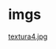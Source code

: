 # imgs 
<a href='https://gabrielryanft.github.io/learning/cursoemvideo/javascript/exercicios-cursoemvideo/contador/imgs/textura4.jpg/' target='_blank' rel='next'>textura4.jpg</a><br/>
